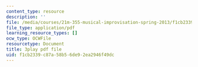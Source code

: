 ```yaml
---
content_type: resource
description: ''
file: /media/courses/21m-355-musical-improvisation-spring-2013/f1cb2339c87a58b56de92ea2946f49dc_qo-XkWeLWLs.pdf
file_type: application/pdf
learning_resource_types: []
ocw_type: OCWFile
resourcetype: Document
title: 3play pdf file
uid: f1cb2339-c87a-58b5-6de9-2ea2946f49dc
---
```

